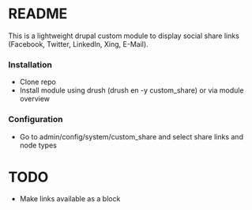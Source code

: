 # README

This is a lightweight drupal custom module to display social share links (Facebook, Twitter, LinkedIn, Xing, E-Mail).

### Installation
* Clone repo
* Install module using drush (drush en -y custom_share) or via module overview

### Configuration
* Go to admin/config/system/custom_share and select share links and node types


# TODO
* Make links available as a block